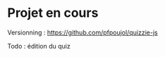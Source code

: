 Projet en cours
=======

Versionning : https://github.com/pfpoujol/quizzie-js

Todo : édition du quiz